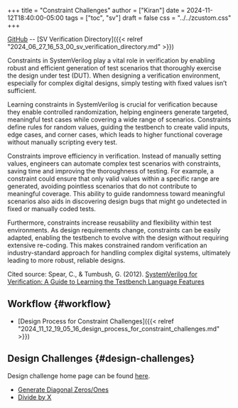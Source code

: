 +++
title = "Constraint Challenges"
author = ["Kiran"]
date = 2024-11-12T18:40:00-05:00
tags = ["toc", "sv"]
draft = false
css = "../../zcustom.css"
+++

[GitHub](https://github.com/24x7fpga/SystemVerilog_Verification/tree/main/sv_verification/cstrs_challenges) -- [SV Verification Directory]({{< relref "2024_06_27_16_53_00_sv_verification_directory.md" >}})

Constraints in SystemVerilog play a vital role in verification by enabling robust and efficient generation of test scenarios that thoroughly exercise the design under test (DUT). When designing a verification environment, especially for complex digital designs, simply testing with fixed values isn’t sufficient.

Learning constraints in SystemVerilog is crucial for verification because they enable controlled randomization, helping engineers generate targeted, meaningful test cases while covering a wide range of scenarios. Constraints define rules for random values, guiding the testbench to create valid inputs, edge cases, and corner cases, which leads to higher functional coverage without manually scripting every test.

Constraints improve efficiency in verification. Instead of manually setting values, engineers can automate complex test scenarios with constraints, saving time and improving the thoroughness of testing. For example, a constraint could ensure that only valid values within a specific range are generated, avoiding pointless scenarios that do not contribute to meaningful coverage. This ability to guide randomness toward meaningful scenarios also aids in discovering design bugs that might go undetected in fixed or manually coded tests.

Furthermore, constraints increase reusability and flexibility within test environments. As design requirements change, constraints can be easily adapted, enabling the testbench to evolve with the design without requiring extensive re-coding. This makes constrained random verification an industry-standard approach for handling complex digital systems, ultimately leading to more robust, reliable designs.

Cited source: Spear, C., &amp; Tumbush, G. (2012). [SystemVerilog for Verification: A Guide to Learning the Testbench Language Features](https://link.springer.com/book/10.1007/978-1-4614-0715-7)


## Workflow {#workflow}

-   [Design Process for Constraint Challenges]({{< relref "2024_11_12_19_05_16_design_process_for_constraint_challenges.md" >}})


## Design Challenges {#design-challenges}

Design challenge home page can be found [here](https://github.com/24x7fpga/SystemVerilog_Verification/tree/main/sv_verification/cstrs_challenges).

-   [Generate Diagonal Zeros/Ones](https://github.com/24x7fpga/SystemVerilog_Verification/tree/main/sv_verification/cstrs_challenges/diag_zero)
-   [Divide by X](https://github.com/24x7fpga/SystemVerilog_Verification/tree/main/sv_verification/cstrs_challenges/div_by_X)
